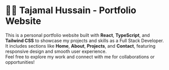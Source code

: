 # 🧑‍💻 Tajamal Hussain - Portfolio Website

This is a personal portfolio website built with **React**, **TypeScript**, and **Tailwind CSS** to showcase my projects and skills as a Full Stack Developer.  
It includes sections like **Home**, **About**, **Projects**, and **Contact**, featuring responsive design and smooth user experience.  
Feel free to explore my work and connect with me for collaborations or opportunities!
